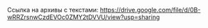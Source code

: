 Ссылка на архивы с текстами: 
https://drive.google.com/file/d/0B-wRRZrsnwCzdEVOc0ZMY2tDVVU/view?usp=sharing

